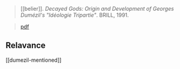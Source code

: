 > [[belier]]. *Decayed Gods: Origin and Development of Georges Dumézil's "Idéologie Tripartie"*. BRILL, 1991.

> [pdf](a/belier1991.pdf)

## Relavance
[[dumezil-mentioned]]